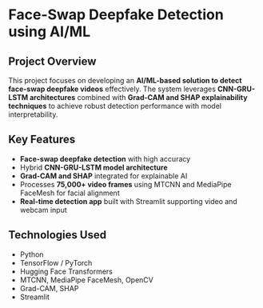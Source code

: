 # Face-Swap Deepfake Detection using AI/ML

##  Project Overview

This project focuses on developing an **AI/ML-based solution to detect face-swap deepfake videos** effectively. The system leverages **CNN-GRU-LSTM architectures** combined with **Grad-CAM and SHAP explainability techniques** to achieve robust detection performance with model interpretability.

##  Key Features

- **Face-swap deepfake detection** with high accuracy
- Hybrid **CNN-GRU-LSTM model architecture**
- **Grad-CAM and SHAP** integrated for explainable AI
- Processes **75,000+ video frames** using MTCNN and MediaPipe FaceMesh for facial alignment
- **Real-time detection app** built with Streamlit supporting video and webcam input

##  Technologies Used

- Python
- TensorFlow / PyTorch
- Hugging Face Transformers
- MTCNN, MediaPipe FaceMesh, OpenCV
- Grad-CAM, SHAP
- Streamlit
